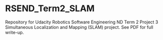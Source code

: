 # RSEND_Term2_SLAM
Repository for Udacity Robotics Software Engineering ND Term 2 Project 3 Simultaneous Localization and Mapping (SLAM) project.  See PDF for full write-up.
